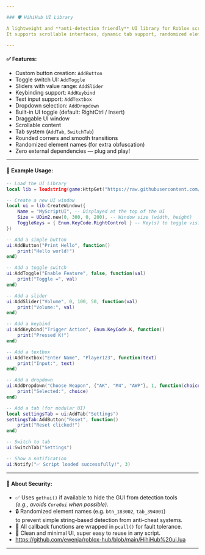 ```yaml
---

### 🛡️ HihiHub UI Library

A lightweight and **anti-detection friendly** UI library for Roblox scripts.  
It supports scrollable interfaces, dynamic tab support, randomized element names, toggle hotkeys, and more — all in a single standalone file.

---
```


#### ✅ Features:

- Custom button creation: `AddButton`
- Toggle switch UI: `AddToggle`
- Sliders with value range: `AddSlider`
- Keybinding support: `AddKeybind`
- Text input support: `AddTextbox`
- Dropdown selection: `AddDropdown`
- Built-in UI toggle (default: RightCtrl / Insert)
- Draggable UI window
- Scrollable content
- Tab system (`AddTab`, `SwitchTab`)
- Rounded corners and smooth transitions
- Randomized element names (for extra obfuscation)
- Zero external dependencies — plug and play!

---

#### 🧪 Example Usage:

```lua
-- Load the UI Library
local lib = loadstring(game:HttpGet("https://raw.githubusercontent.com/ewenja/roblox-hub/refs/heads/main/HihiHub%20ui.lua"))()

-- Create a new UI window
local ui = lib:CreateWindow({
    Name = "MyScriptUI", -- Displayed at the top of the UI
    Size = UDim2.new(0, 300, 0, 200), -- Window size (width, height)
    ToggleKeys = { Enum.KeyCode.RightControl } -- Key(s) to toggle visibility
})

-- Add a simple button
ui:AddButton("Print Hello", function()
    print("Hello world!")
end)

-- Add a toggle switch
ui:AddToggle("Enable Feature", false, function(val)
    print("Toggle =", val)
end)

-- Add a slider
ui:AddSlider("Volume", 0, 100, 50, function(val)
    print("Volume:", val)
end)

-- Add a keybind
ui:AddKeybind("Trigger Action", Enum.KeyCode.K, function()
    print("Pressed K!")
end)

-- Add a textbox
ui:AddTextbox("Enter Name", "Player123", function(text)
    print("Input:", text)
end)

-- Add a dropdown
ui:AddDropdown("Choose Weapon", {"AK", "M4", "AWP"}, 1, function(choice)
    print("Selected:", choice)
end)

-- Add a tab (for modular UI)
local settingsTab = ui:AddTab("Settings")
settingsTab:AddButton("Reset", function()
    print("Reset clicked!")
end)

-- Switch to tab
ui:SwitchTab("Settings")

-- Show a notification
ui:Notify("✅ Script loaded successfully!", 3)
```

---

#### 🔐 About Security:

- ✅ Uses `gethui()` if available to hide the GUI from detection tools  
  *(e.g., avoids `CoreGui` when possible).*
- 🔒 Randomized element names (e.g. `btn_183002`, `tab_394001`)  
  to prevent simple string-based detection from anti-cheat systems.
- 🧱 All callback functions are wrapped in `pcall()` for fault tolerance.
- 🧼 Clean and minimal UI, super easy to reuse in any script.
-  https://github.com/ewenja/roblox-hub/blob/main/HihiHub%20ui.lua
---
